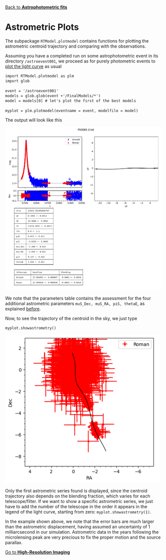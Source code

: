 [Back to **Astrophotometric fits**](Astrophotometric.md)

# Astrometric Plots

The subpackage `RTModel.plotmodel` contains functions for plotting the astrometric centroid trajectory and comparing with the observations.

Assuming you have a completed run on some astrophotometric event in its directory `/astroevent001`, we proceed as for purely photometric events to [plot the light curve](PlotModel.ms) as usual

```
import RTModel.plotmodel as plm
import glob

event = '/astroevent001'
models = glob.glob(event +'/FinalModels/*')
model = models[0] # let's plot the first of the best models

myplot = plm.plotmodel(eventname = event, modelfile = model)
```

The output will look like this

<img src="figs/fig_astrophot.png" width = 900>

We note that the parameters table contains the assessment for the four additional astrometric parameters `muS_Dec, muS_RA, piS, thetaE`, as explained [before](Astrophotometric.md).

Now, to see the trajectory of the centroid in the sky, we just type

```
myplot.showastrometry()
```

<img src="figs/fig_astro.png" width = 500>

Only the first astrometric series found is displayed, since the centroid trajectory also depends on the blending fraction, which varies for each telescope/filter. If we want to show a specific astrometric series, we just have to add the number of the telescope in the order it appears in the legend of the light curve, starting from zero: `myplot.showastrometry(1)`.

In the example shown above, we note that the error bars are much larger than the astrometric displacement, having assumed an uncertainty of 1 milliarcsecond in our simulation. Astrometric data in the years following the microlensing peak are very precious to fix the proper motion and the source parallax.

[Go to **High-Resolution Imaging**](HighResolutionImaging.md)
